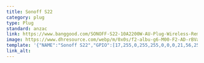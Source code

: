 ```yaml
---
title: Sonoff S22
category: plug
type: Plug
standard: anzac
link: https://www.banggood.com/SONOFF-S22-10A2200W-AU-Plug-Wireless-Remote-Control-Smart-Socket-Phone-App-Control-Wifi-Smart-Home-p-1142284.html
image: https://www.dhresource.com/webp/m/0x0s/f2-albu-g6-M00-F2-AD-rBVaSFtyKPyAA7NgAAC1azypYqY471.jpg/sonoff-s22-10a-2200w-samrt-plug-wireless.jpg
template: '{"NAME":"Sonoff S22","GPIO":[17,255,0,255,255,0,0,0,21,56,255,0,0],"FLAG":0,"BASE":4}' 
link_alt: 
---
```









